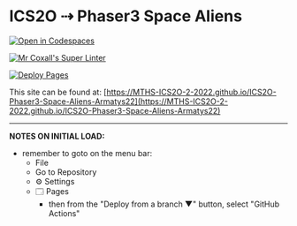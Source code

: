 # ICS2O ⇢ Phaser3 Space Aliens

[![Open in Codespaces](https://classroom.github.com/assets/launch-codespace-7f7980b617ed060a017424585567c406b6ee15c891e84e1186181d67ecf80aa0.svg)](https://classroom.github.com/open-in-codespaces?assignment_repo_id=10857037)

[![Mr Coxall's Super Linter](https://github.com/MTHS-ICS2O-2-2022/ICS2O-Phaser3-Space-Aliens-Armatys22/workflows/Mr%20Coxall's%20Super%20Linter/badge.svg)](https://github.com/MTHS-ICS2O-2-2022/ICS2O-Phaser3-Space-Aliens-Armatys22/actions)

[![Deploy Pages](https://github.com/MTHS-ICS2O-2-2022/ICS2O-Phaser3-Space-Aliens-Armatys22/workflows/Deploy%20Pages/badge.svg)](https://github.com/MTHS-ICS2O-2-2022/ICS2O-Phaser3-Space-Aliens-Armatys22/actions)

This site can be found at: [https://MTHS-ICS2O-2-2022.github.io/ICS2O-Phaser3-Space-Aliens-Armatys22](https://MTHS-ICS2O-2-2022.github.io/ICS2O-Phaser3-Space-Aliens-Armatys22)

---

**NOTES ON INITIAL LOAD:**
- remember to goto on the menu bar:
  - File
  - Go to Repository
  - ⚙ Settings
  - 🗔 Pages
    - then from the "Deploy from a branch ▼" button, select "GitHub Actions"
